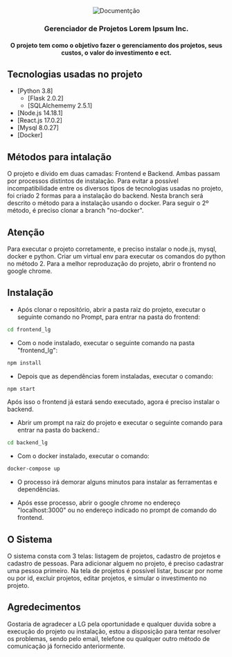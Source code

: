 <p align="center">
    <img src="https://i.imgur.com/rSyq3MW.png" alt="Documentção"></a>
</p>

<h3 align="center">Gerenciador de Projetos Lorem Ipsum Inc.</h3>

<h4 align="center">O projeto tem como o objetivo fazer o gerenciamento dos projetos, seus custos, o valor do investimento e ect.</h4>

## Tecnologias usadas no projeto

- [Python 3.8]
    - [Flask 2.0.2]
    - [SQLAlchememy 2.5.1]
- [Node.js 14.18.1]
- [React.js 17.0.2]
- [Mysql 8.0.27]
- [Docker]

## Métodos para intalação

O projeto e divido em duas camadas: Frontend e Backend. Ambas passam por processos distintos de instalação.
Para evitar a possível incompatibilidade entre os diversos tipos de tecnologias usadas no projeto, foi criado 2 formas para a instalação do backend.
Nesta branch será descrito o método para a instalação usando o docker. Para seguir o 2º método, é preciso clonar a branch "no-docker". 

## Atenção

Para executar o projeto corretamente, e preciso instalar o node.js, mysql, docker e python.
Criar um virtual env para executar os comandos do python no método 2.
Para a melhor reproduzação do projeto, abrir o frontend no google chrome.

## Instalação

- Após clonar o repositório, abrir a pasta raiz do projeto, executar o seguinte comando no Prompt, para entrar na pasta do frontend:

```bash
cd frontend_lg
``` 

- Com o node instalado, executar o seguinte comando na pasta "frontend_lg": 

```bash
npm install
``` 

- Depois que as dependências forem instaladas, executar o comando:

```bash
npm start
``` 

Após isso o frontend já estará sendo executado, agora é preciso instalar o backend.

- Abrir um prompt na raiz do projeto e executar o seguinte comando para entrar na pasta do backend.: 

```bash
cd backend_lg
``` 

- Com o docker instalado, executar o comando:

```bash
docker-compose up
``` 

- O processo irá demorar alguns minutos para instalar as ferramentas e dependências.

- Após esse processo, abrir o google chrome no endereço "localhost:3000" ou no endereço indicado no prompt de comando do frontend.

## O Sistema

O sistema consta com 3 telas: listagem de projetos, cadastro de projetos e cadastro de pessoas.
Para adicionar alguem no projeto, é preciso cadastrar uma pessoa primeiro.
Na tela de projetos é possível listar, buscar por nome ou por id, excluir projetos, editar projetos, e simular o investimento no projeto.

## Agredecimentos

Gostaria de agradecer a LG pela oportunidade e qualquer duvida sobre a execução do projeto ou instalação, estou a disposição para tentar resolver os problemas, sendo pelo email, telefone ou qualquer outro método de comunicação já fornecido anteriormente.
